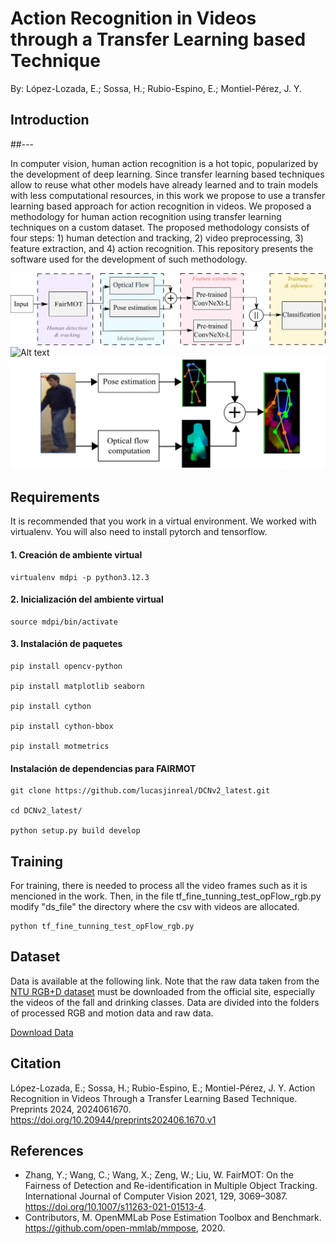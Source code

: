 # Action Recognition in Videos through a Transfer Learning based Technique 
By:  López-Lozada, E.; Sossa, H.; Rubio-Espino, E.; Montiel-Pérez, J. Y.

## Introduction 
##---


In computer vision, human action recognition is a hot topic, popularized by the development of deep learning. Since transfer learning based techniques allow to reuse what other models have already learned and to train models with less computational resources, in this work we propose to use a transfer learning based approach for action recognition in videos. We proposed a methodology for human action recognition using transfer learning techniques on a custom dataset. The proposed methodology consists of four steps: 1) human detection and tracking, 2) video preprocessing, 3) feature extraction, and 4) action recognition. This repository presents the software used for the development of such methodology.

<img title="Proposed method" alt="Alt text" src="/images/general_pipeline_proposed_method_mdpi.png">



<img title="Human tracking" alt="Alt text" src="/images/frame_cropped.png">

<img title="Human tracking" alt="Alt text" src="/images/preprocess.png">

## Requirements
It is recommended that you work in a virtual environment. We worked with virtualenv. You will also need to install pytorch and tensorflow.

#### 1. Creación de ambiente virtual 

    virtualenv mdpi -p python3.12.3 
     

#### 2. Inicialización del ambiente virtual 

    source mdpi/bin/activate
     

#### 3. Instalación de paquetes 

    pip install opencv-python 

    pip install matplotlib seaborn 

    pip install cython 

    pip install cython-bbox 

    pip install motmetrics

 
#### Instalación de dependencias para FAIRMOT 

    git clone https://github.com/lucasjinreal/DCNv2_latest.git 

    cd DCNv2_latest/ 

    python setup.py build develop

## Training
For training, there is needed to process all the video frames such as it is mencioned in the work. Then, in the file tf_fine_tunning_test_opFlow_rgb.py modify "ds_file" the directory where the csv with videos are allocated.

    python tf_fine_tunning_test_opFlow_rgb.py 

## Dataset
Data is available at the following link. Note that the raw data taken from the [NTU RGB+D dataset](https://rose1.ntu.edu.sg/dataset/actionRecognition/)  must be downloaded from the official site, especially the videos of the fall and drinking classes. Data are divided into the folders of processed RGB and motion data and raw data. 

[Download Data](https://drive.google.com/drive/folders/1CA8kNgbqTSdoYop1se3rd667aw7QQuYn?usp=sharing)

## Citation 
López-Lozada, E.; Sossa, H.; Rubio-Espino, E.; Montiel-Pérez, J. Y. Action Recognition in Videos Through a Transfer Learning Based Technique. Preprints 2024, 2024061670. https://doi.org/10.20944/preprints202406.1670.v1

## References

- Zhang, Y.; Wang, C.; Wang, X.; Zeng, W.; Liu, W. FairMOT: On the Fairness of Detection and Re-identification in Multiple Object Tracking. International Journal of Computer Vision 2021, 129, 3069–3087. https://doi.org/10.1007/s11263-021-01513-4.
- Contributors, M. OpenMMLab Pose Estimation Toolbox and Benchmark. https://github.com/open-mmlab/mmpose, 2020. 
